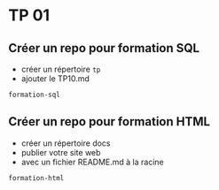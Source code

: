 # TP 01

## Créer un repo pour formation SQL
- créer un répertoire <code>tp</code>
- ajouter le TP10.md
```
formation-sql
```

## Créer un repo pour formation HTML
- créer un répertoire docs
- publier votre site web
- avec un fichier README.md à la racine
```
formation-html
```